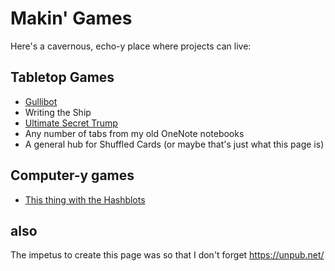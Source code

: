 # Makin' Games

Here's a cavernous, echo-y place where projects can live:

## Tabletop Games

- [Gullibot](6f1da333-f2b2-46d2-a163-84b99db838f4.md)
- Writing the Ship
- [Ultimate Secret Trump](be41a368-ece7-4e79-a3cf-dbfbb6fd4939.md)
- Any number of tabs from my old OneNote notebooks
- A general hub for Shuffled Cards (or maybe that's just what this page is)

## Computer-y games

- [This thing with the Hashblots](70c6cf0c-360c-4f59-959a-663ed81b4751.md)

## also

The impetus to create this page was so that I don't forget https://unpub.net/
